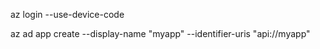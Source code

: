 az login --use-device-code

az ad app create --display-name "myapp" --identifier-uris "api://myapp" 

